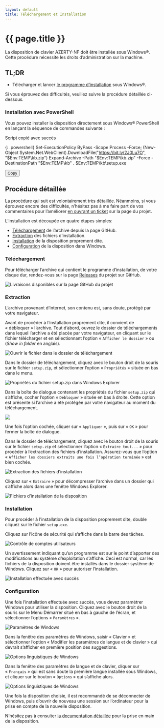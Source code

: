 ```yaml
---
layout: default
title: Téléchargement et Installation
---
```

# {{ page.title }}

La disposition de clavier AZERTY-NF doit être installée sous Windows®.  
Cette procédure nécessite les droits d’administration sur la machine.

## TL;DR

- Télécharger et lancer [le programme d’installation](https://github.com/springcomp/optimized-azerty-win/releases) sous Windows®.

Si vous éprouvez des difficultés, veuillez suivre la procédure détaillée ci-dessous.

### Installation avec PowerShell

Vous pouvez installer la disposition directement sous Windows® PowerShell en lançant la séquence de commandes suivante :

<span class="tooltip">Script copié avec succès</span>  

{: .powershell}
    Set-ExecutionPolicy ByPass -Scope Process -Force;
    (New-Object System.Net.WebClient).DownloadFile("https://bit.ly/2J0Lu7O", "$Env:TEMP\kb.zip")
    Expand-Archive -Path "$Env:TEMP\kb.zip" -Force -DestinationPath "$Env:TEMP\kb"
    . $Env:TEMP\kb\setup.exe

<input class="clipboard" type="button" value="Copy" onclick="copyCodeElementToClipboard('powershell')" />


## Procédure détaillée

La procédure qui suit est volontairement très détaillée.
Néanmoins, si vous éprouvez encore des difficultés, n’hésitez pas à me faire part de vos commentaires pour l’améliorer [en ouvrant un ticket](https://github.com/springcomp/optimized-azerty-win/issues) sur la page du projet.

L’installation est découpée en quatre étapes simples:

- [Téléchargement](#download) de l’archive depuis la page GitHub.
- [Extraction](#extraction) des fichiers d’installation.
- [Installation](#installation) de la disposition proprement dite.
- [Configuration](#configuration) de la disposition dans Windows.


<a name="download"></a>
### Téléchargement

Pour télécharger l’archive qui contient le programme d’installation, de votre disque dur, rendez-vous sur la page [Releases](https://github.com/springcomp/optimized-azerty-win/releases) du projet sur GitHub.

![Livraisons disponibles sur la page GitHub du projet](assets/images/download_release.png)


<a name="extraction"></a>
### Extraction

L’archive provenant d’Internet, son contenu est, sans doute, protégé par votre navigateur.

Avant de procéder à l’installation proprement dite, il convient de « débloquer » l’archive. Tout d’abord, ouvrez le dossier de téléchargements dans lequel l’archive a été placée par votre navigateur, en cliquant sur le fichier télécharger et en sélectionnant l’option « `Afficher le dossier` » ou (_Show in folder_ en anglais).

![Ouvrir le fichier dans le dossier de téléchargement](assets/images/show_in_folder.png)

Dans le dossier de téléchargement, cliquez avec le bouton droit de la souris sur le fichier `setup.zip`, et sélectionner l’option « `Propriétés` » située en bas dans le menu.

![Propriétés du fichier setup.zip dans Windows Explorer](assets/images/right_click_properties.png)

Dans la boîte de dialogue contenant les propriétés du fichier `setup.zip` qui s’affiche, cocher l’option « `Débloquer` » située en bas à droite. Cette option est présente si l’archive a été protégée par votre navigateur au moment du téléchargement.

![](assets/images/unblock_archive.png)

Une fois l’option cochée, cliquer sur « `Appliquer` », puis sur « `OK` » pour fermer la boîte de dialogue.

Dans le dossier de téléchargement, cliquez avec le bouton droit de la souris sur le fichier `setup.zip` et sélectionner l’option « `Extraire tout...` » pour procéder à l’extraction des fichiers d’installation. Assurez-vous que l’option « `Afficher les dossiers extraits une fois l’opération terminée` » est bien cochée.

![Extraction des fichiers d’installation](assets/images/extract_all.png)

Cliquez sur « `Extraire` » pour décompresser l’archive dans un dossier qui s’affiche alors dans une fenêtre Windows Explorer.

![Fichiers d’installation de la disposition](assets/images/setup_files.png)

<a name="installation"></a>
### Installation

Pour procéder à l’installation de la disposition proprement dite, double cliquez sur le fichier `setup.exe`.

Cliquez sur l’icône de sécurité qui s’affiche dans la barre des tâches.

![Contrôle de comptes utilisateurs](assets/images/uac.png)

Un avertissement indiquant qu’un programme est sur le point d’apporter des modifications au système d’exploitation s’affiche. Ceci est normal, car les fichiers de la disposition doivent être installés dans le dossier systême de Windows. Cliquez sur « `OK` » pour autoriser l’installation.

![Installation effectuée avec succès](assets/images/success.png)


<a name="configuration"></a>
### Configuration

Une fois l’installation effectuée avec succès, vous devez paramétrer Windows pour utiliser la disposition.
Cliquez avec le bouton droit de la souris sur le Menu Démarrer situé en bas à gauche de l’écran, et sélectionner l’options « `Paramètres` ».

![Paramètres de Windows](assets/images/settings.png)

Dans la fenêtre des paramètres de Windows, saisir « Clavier » et sélectionner l’option « Modifier les paramètres de langue et de clavier » qui devrait s’afficher en première position des suggestions.

![Options linguistiques de Windows](assets/images/languages.png)

Dans la fenêtre des paramètres de langue et de clavier, cliquer sur « `Français` » qui est sans doute la première langue installée sous Windows, et cliquer sur le bouton « `Options` » qui s’affiche alors.

![Options linguistiques de Windows](assets/images/add_language.png)

Une fois la disposition choisie, il est recommandé de se déconnecter de Windows, puis d’ouvrir de nouveau une session sur l’ordinateur pour la prise en compte de la nouvelle disposition.

N’hésitez pas à consulter [la documentation détaillée](/optimized-azerty-win/index.html#usage) pour la prise en main de la disposition.
